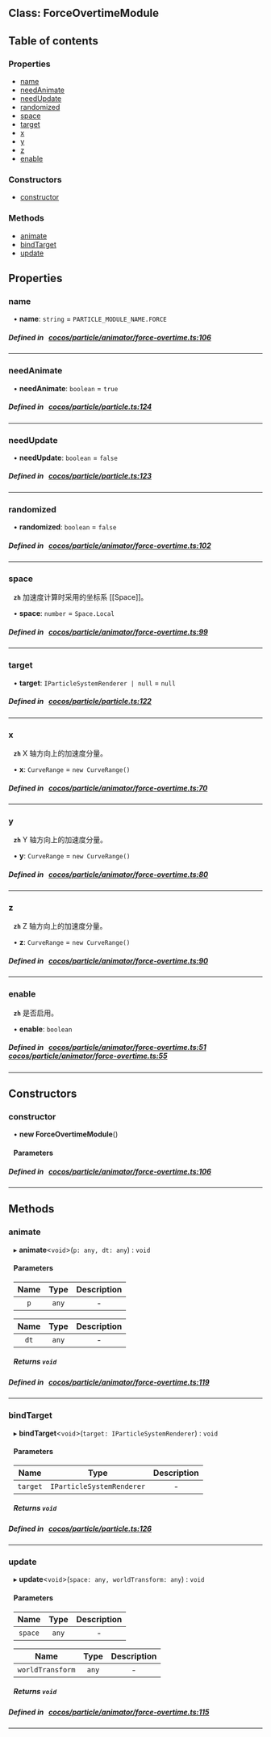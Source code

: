 
## Class: ForceOvertimeModule












<div class="table-of-content">
<h2>Table of contents</h2>


### Properties

- [ name](#name)
- [ needAnimate](#needAnimate)
- [ needUpdate](#needUpdate)
- [ randomized](#randomized)
- [ space](#space)
- [ target](#target)
- [ x](#x)
- [ y](#y)
- [ z](#z)
- [ enable](#enable)

### Constructors

- [ constructor](#constructor)

### Methods

- [ animate](#animate)
- [ bindTarget](#bindTarget)
- [ update](#update)
</div>

## Properties


### name
<div style="margin-left: 10px;">




•  **name**:
`string`  = `PARTICLE_MODULE_NAME.FORCE`
</div>

##### Defined in &nbsp;   [cocos/particle/animator/force-overtime.ts:106](https://github.com/cocos-creator/engine/blob/c7bf6b8a9/cocos/particle/animator/force-overtime.ts#L106)&nbsp;


___


### needAnimate
<div style="margin-left: 10px;">




•  **needAnimate**:
`boolean`  = `true`
</div>

##### Defined in &nbsp;   [cocos/particle/particle.ts:124](https://github.com/cocos-creator/engine/blob/c7bf6b8a9/cocos/particle/particle.ts#L124)&nbsp;


___


### needUpdate
<div style="margin-left: 10px;">




•  **needUpdate**:
`boolean`  = `false`
</div>

##### Defined in &nbsp;   [cocos/particle/particle.ts:123](https://github.com/cocos-creator/engine/blob/c7bf6b8a9/cocos/particle/particle.ts#L123)&nbsp;


___


### randomized
<div style="margin-left: 10px;">




•  **randomized**:
`boolean`  = `false`
</div>

##### Defined in &nbsp;   [cocos/particle/animator/force-overtime.ts:102](https://github.com/cocos-creator/engine/blob/c7bf6b8a9/cocos/particle/animator/force-overtime.ts#L102)&nbsp;


___


### space
<div style="margin-left: 10px;">




**`zh`** 加速度计算时采用的坐标系 [[Space]]。





•  **space**:
`number`  = `Space.Local`
</div>

##### Defined in &nbsp;   [cocos/particle/animator/force-overtime.ts:99](https://github.com/cocos-creator/engine/blob/c7bf6b8a9/cocos/particle/animator/force-overtime.ts#L99)&nbsp;


___


### target
<div style="margin-left: 10px;">




•  **target**:
`IParticleSystemRenderer | null`  = `null`
</div>

##### Defined in &nbsp;   [cocos/particle/particle.ts:122](https://github.com/cocos-creator/engine/blob/c7bf6b8a9/cocos/particle/particle.ts#L122)&nbsp;


___


### x
<div style="margin-left: 10px;">




**`zh`** X 轴方向上的加速度分量。





•  **x**:
`CurveRange`  = `new CurveRange()`
</div>

##### Defined in &nbsp;   [cocos/particle/animator/force-overtime.ts:70](https://github.com/cocos-creator/engine/blob/c7bf6b8a9/cocos/particle/animator/force-overtime.ts#L70)&nbsp;


___


### y
<div style="margin-left: 10px;">




**`zh`** Y 轴方向上的加速度分量。





•  **y**:
`CurveRange`  = `new CurveRange()`
</div>

##### Defined in &nbsp;   [cocos/particle/animator/force-overtime.ts:80](https://github.com/cocos-creator/engine/blob/c7bf6b8a9/cocos/particle/animator/force-overtime.ts#L80)&nbsp;


___


### z
<div style="margin-left: 10px;">




**`zh`** Z 轴方向上的加速度分量。





•  **z**:
`CurveRange`  = `new CurveRange()`
</div>

##### Defined in &nbsp;   [cocos/particle/animator/force-overtime.ts:90](https://github.com/cocos-creator/engine/blob/c7bf6b8a9/cocos/particle/animator/force-overtime.ts#L90)&nbsp;


___


### enable
<div style="margin-left: 10px;">




**`zh`** 是否启用。





•  **enable**:
 ``boolean`` 
</div>

##### Defined in &nbsp;   [cocos/particle/animator/force-overtime.ts:51](https://github.com/cocos-creator/engine/blob/c7bf6b8a9/cocos/particle/animator/force-overtime.ts#L51)&nbsp;   [cocos/particle/animator/force-overtime.ts:55](https://github.com/cocos-creator/engine/blob/c7bf6b8a9/cocos/particle/animator/force-overtime.ts#L55)&nbsp;


___

<!---->
## Constructors


### constructor
<div style="margin-left: 10px;">

• **new ForceOvertimeModule**()

#### Parameters
</div>

##### Defined in &nbsp;   [cocos/particle/animator/force-overtime.ts:106](https://github.com/cocos-creator/engine/blob/c7bf6b8a9/cocos/particle/animator/force-overtime.ts#L106)&nbsp;


---

<!---->
## Methods

### animate
<div style="margin-left: 10px;">

▸   **animate**<`void`\>(`p: any, dt: any`) : `void`




<!---->
<!--    #### Returns `void` -->
<!---->

#### Parameters

| Name | Type | Description |
| :------: | :------: | :------: |
| `p` | `any` | - |

| Name | Type | Description |
| :------: | :------: | :------: |
| `dt` | `any` | - |



##### Returns `void`




</div>

##### Defined in &nbsp;   [cocos/particle/animator/force-overtime.ts:119](https://github.com/cocos-creator/engine/blob/c7bf6b8a9/cocos/particle/animator/force-overtime.ts#L119)&nbsp;
___
### bindTarget
<div style="margin-left: 10px;">

▸   **bindTarget**<`void`\>(`target: IParticleSystemRenderer`) : `void`




<!---->
<!--    #### Returns `void` -->
<!---->

#### Parameters

| Name | Type | Description |
| :------: | :------: | :------: |
| `target` | `IParticleSystemRenderer` | - |



##### Returns `void`




</div>

##### Defined in &nbsp;   [cocos/particle/particle.ts:126](https://github.com/cocos-creator/engine/blob/c7bf6b8a9/cocos/particle/particle.ts#L126)&nbsp;
___
### update
<div style="margin-left: 10px;">

▸   **update**<`void`\>(`space: any, worldTransform: any`) : `void`




<!---->
<!--    #### Returns `void` -->
<!---->

#### Parameters

| Name | Type | Description |
| :------: | :------: | :------: |
| `space` | `any` | - |

| Name | Type | Description |
| :------: | :------: | :------: |
| `worldTransform` | `any` | - |



##### Returns `void`




</div>

##### Defined in &nbsp;   [cocos/particle/animator/force-overtime.ts:115](https://github.com/cocos-creator/engine/blob/c7bf6b8a9/cocos/particle/animator/force-overtime.ts#L115)&nbsp;
___
<!---->



